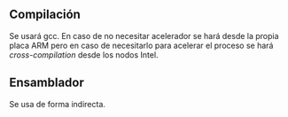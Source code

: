 ## Compilación

Se usará gcc. En caso de no necesitar acelerador se hará desde la propia placa ARM pero en caso de necesitarlo para acelerar el proceso se hará *cross-compilation* desde los nodos Intel.

## Ensamblador

Se usa de forma indirecta.

